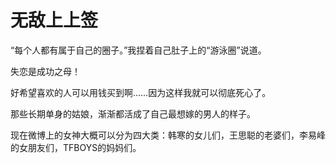 # 无敌上上签

“每个人都有属于自己的圈子。”我捏着自己肚子上的“游泳圈”说道。 

失恋是成功之母！ 

好希望喜欢的人可以用钱买到啊……因为这样我就可以彻底死心了。 

那些长期单身的姑娘，渐渐都活成了自己最想嫁的男人的样子。 

现在微博上的女神大概可以分为四大类：韩寒的女儿们，王思聪的老婆们，李易峰的女朋友们，TFBOYS的妈妈们。